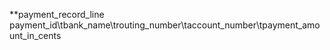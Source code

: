**payment_record_line
payment_id\tbank_name\trouting_number\taccount_number\tpayment_amount_in_cents